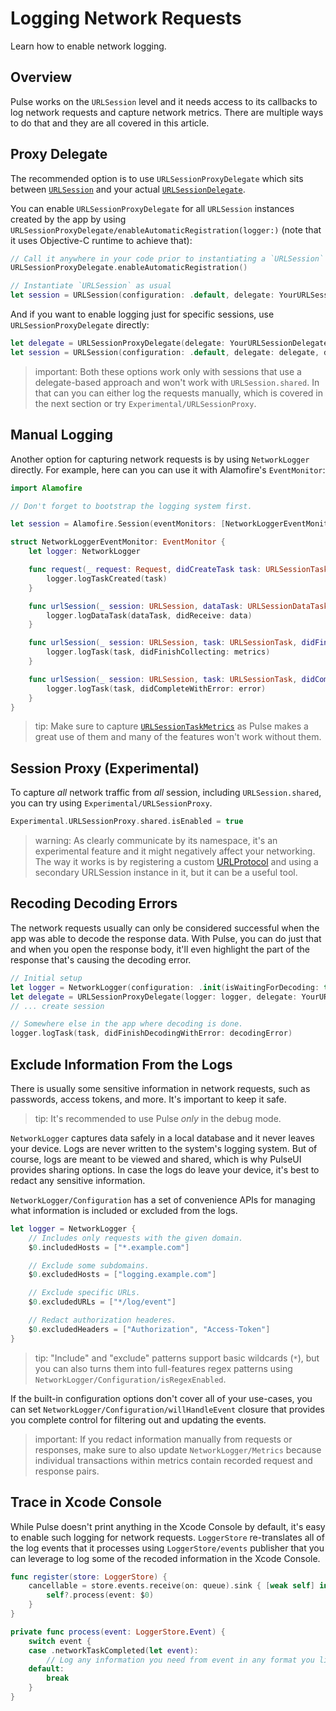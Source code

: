 # Logging Network Requests

Learn how to enable network logging.

## Overview

Pulse works on the `URLSession` level and it needs access to its callbacks to log network requests and capture network metrics. There are multiple ways to do that and they are all covered in this article.

## Proxy Delegate

The recommended option is to use ``URLSessionProxyDelegate`` which sits between [`URLSession`](https://developer.apple.com/documentation/foundation/urlsession) and your actual [`URLSessionDelegate`](https://developer.apple.com/documentation/foundation/urlsessiondelegate).

You can enable ``URLSessionProxyDelegate`` for all `URLSession` instances created by the app by using ``URLSessionProxyDelegate/enableAutomaticRegistration(logger:)`` (note that it uses Objective-C runtime to achieve that):

```swift
// Call it anywhere in your code prior to instantiating a `URLSession`
URLSessionProxyDelegate.enableAutomaticRegistration()

// Instantiate `URLSession` as usual
let session = URLSession(configuration: .default, delegate: YourURLSessionDelegate(), delegateQueue: nil)
```

And if you want to enable logging just for specific sessions, use ``URLSessionProxyDelegate`` directly:

```swift
let delegate = URLSessionProxyDelegate(delegate: YourURLSessionDelegate())
let session = URLSession(configuration: .default, delegate: delegate, delegateQueue: nil)
```

> important: Both these options work only with sessions that use a delegate-based approach and won't work with `URLSession.shared`. In that can you can either log the requests manually, which is covered in the next section or try ``Experimental/URLSessionProxy``.

## Manual Logging

Another option for capturing network requests is by using ``NetworkLogger`` directly. For example, here can you can use it with Alamofire's `EventMonitor`:

```swift
import Alamofire

// Don't forget to bootstrap the logging system first.

let session = Alamofire.Session(eventMonitors: [NetworkLoggerEventMonitor(logger: logger)])

struct NetworkLoggerEventMonitor: EventMonitor {
    let logger: NetworkLogger

    func request(_ request: Request, didCreateTask task: URLSessionTask) {
        logger.logTaskCreated(task)
    }

    func urlSession(_ session: URLSession, dataTask: URLSessionDataTask, didReceive data: Data) {
        logger.logDataTask(dataTask, didReceive: data)
    }

    func urlSession(_ session: URLSession, task: URLSessionTask, didFinishCollecting metrics: URLSessionTaskMetrics) {
        logger.logTask(task, didFinishCollecting: metrics)
    }

    func urlSession(_ session: URLSession, task: URLSessionTask, didCompleteWithError error: Error?) {
        logger.logTask(task, didCompleteWithError: error)
    }
}
```

> tip: Make sure to capture [`URLSessionTaskMetrics`](https://developer.apple.com/documentation/foundation/urlsessiontaskmetrics) as Pulse makes a great use of them and many of the features won't work without them.

## Session Proxy (Experimental)

To capture _all_ network traffic from _all_ session, including `URLSession.shared`, you can try using ``Experimental/URLSessionProxy``.

```swift
Experimental.URLSessionProxy.shared.isEnabled = true
```

> warning: As clearly communicate by its namespace, it's an experimental feature and it might negatively affect your networking. The way it works is by registering a custom [URLProtocol](https://developer.apple.com/documentation/foundation/urlprotocol) and using a secondary URLSession instance in it, but it can be a useful tool.

## Recoding Decoding Errors

The network requests usually can only be considered successful when the app was able to decode the response data. With Pulse, you can do just that and when you open the response body, it'll even highlight the part of the response that's causing the decoding error.

```swift
// Initial setup
let logger = NetworkLogger(configuration: .init(isWaitingForDecoding: true))
let delegate = URLSessionProxyDelegate(logger: logger, delegate: YourURLSessionDelegate()))
// ... create session

// Somewhere else in the app where decoding is done.
logger.logTask(task, didFinishDecodingWithError: decodingError)
```

## Exclude Information From the Logs

There is usually some sensitive information in network requests, such as passwords, access tokens, and more. It's important to keep it safe.

> tip: It's recommended to use Pulse _only_ in the debug mode.

``NetworkLogger`` captures data safely in a local database and it never leaves your device. Logs are never written to the system's logging system. But of course, logs are meant to be viewed and shared, which is why PulseUI provides sharing options. In case the logs do leave your device, it's best to redact any sensitive information. 

``NetworkLogger/Configuration`` has a set of convenience APIs for managing what information is included or excluded from the logs.

```swift
let logger = NetworkLogger {
    // Includes only requests with the given domain.
    $0.includedHosts = ["*.example.com"]

    // Exclude some subdomains.
    $0.excludedHosts = ["logging.example.com"]

    // Exclude specific URLs.
    $0.excludedURLs = ["*/log/event"]

    // Redact authorization headeres.
    $0.excludedHeaders = ["Authorization", "Access-Token"]
}
```

> tip: "Include" and "exclude" patterns support basic wildcards (`*`), but you can also turns them into full-features regex patterns using ``NetworkLogger/Configuration/isRegexEnabled``. 

If the built-in configuration options don't cover all of your use-cases, you can set  ``NetworkLogger/Configuration/willHandleEvent`` closure that provides you complete control for filtering out and updating the events.

> important: If you redact information manually from requests or responses, make sure to also update ``NetworkLogger/Metrics`` because individual transactions within metrics contain recorded request and response pairs.

## Trace in Xcode Console

While Pulse doesn't print anything in the Xcode Console by default, it's easy to enable such logging for network requests. ``LoggerStore`` re-translates all of the log events that it processes using ``LoggerStore/events`` publisher that you can leverage to log some of the recoded information in the Xcode Console.

```swift
func register(store: LoggerStore) {
    cancellable = store.events.receive(on: queue).sink { [weak self] in
        self?.process(event: $0)
    }
}

private func process(event: LoggerStore.Event) {
    switch event {
    case .networkTaskCompleted(let event):
        // Log any information you need from event in any format you like.
    default:
        break
    }
}
```
